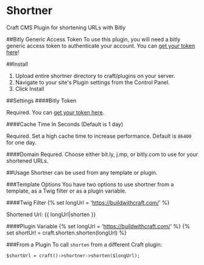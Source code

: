 # Shortner
Craft CMS Plugin for shortening URLs with Bitly

##Bitly Generic Access Token
To use this plugin, you will need a bitly generic access token to authenticate your account. You can [get your token here](https://bitly.com/a/oauth_apps)!

##Install
1. Upload entire shortner directory to craft/plugins on your server.
2. Navigate to your site's Plugin settings from the Control Panel.
3. Click Install
 
##Settings
####Bitly Token

Required. You can [get your token here](https://bitly.com/a/oauth_apps).

####Cache Time In Seconds (Default is 1 day)

Required. Set a high cache time to increase performance. Default is `86400` for one day.

####Domain
Requred. Choose either bit.ly, j.mp, or bitly.com to use for your shortened URLs.

##Usage
Shortner can be used from any template or plugin. 

###Template Options
You have two options to use shortner from a template, as a Twig filter or as a plugin variable.

####Twig Filter
	{% set longUrl = 'https://buildwithcraft.com/' %}
	<p>Shortened Url: {{ longUrl|shorten }}</p>

####Plugin Variable
	{% set longUrl = 'https://buildwithcraft.com/' %}
	{% set shortUrl = craft.shorten.shorten(longUrl) %}
	
###From a Plugin
To call `shorten` from a different Craft plugin:

    $shortUrl = craft()->shortner->shorten($longUrl);